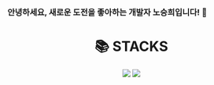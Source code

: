 ### 안녕하세요, 새로운 도전을 좋아하는 개발자 노승희입니다! 👋

<div align=center><h1>📚 STACKS</h1></div>

<div align=center> 
  <img src="https://img.shields.io/badge/Python-3766AB?style=flat-square&logo=Python&logoColor=white"/></a>
  <img src="https://img.shields.io/badge/java-007396?style=flat-squar&logo=java&logoColor=white"> 
</div>
<!--
**roh200413/roh200413** is a ✨ _special_ ✨ repository because its `README.md` (this file) appears on your GitHub profile.

Here are some ideas to get you started:

- 🔭 I’m currently working on ...
- 🌱 I’m currently learning ...
- 👯 I’m looking to collaborate on ...
- 🤔 I’m looking for help with ...
- 💬 Ask me about ...
- 📫 How to reach me: ...
- 😄 Pronouns: ...
- ⚡ Fun fact: ...
-->
